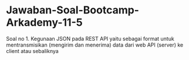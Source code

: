 # Jawaban-Soal-Bootcamp-Arkademy-11-5

Soal no 1. Kegunaan JSON pada REST API yaitu sebagai format untuk mentransmisikan (mengirim dan menerima) data dari web API (server) ke client atau sebaliknya
